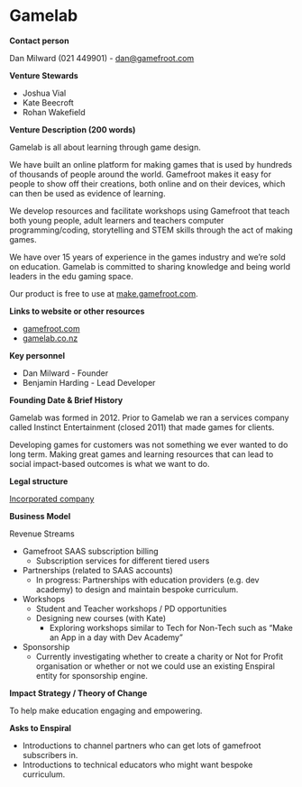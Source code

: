 # Gamelab

**Contact person**

Dan Milward (021 449901) - dan@gamefroot.com

**Venture Stewards**

* Joshua Vial
* Kate Beecroft
* Rohan Wakefield

**Venture Description (200 words)**

Gamelab is all about learning through game design.

We have built an online platform for making games that is used by hundreds of thousands of people around the world. Gamefroot makes it easy for people to show off their creations, both online and on their devices, which can then be used as evidence of learning.

We develop resources and facilitate workshops using Gamefroot that teach both young people, adult learners and teachers computer programming/coding, storytelling and STEM skills through the act of making games.

We have over 15 years of experience in the games industry and we’re sold on education. Gamelab is committed to sharing knowledge and being world leaders in the edu gaming space.

Our product is free to use at [make.gamefroot.com](http://make.gamefroot.com).

**Links to website or other resources**

* [gamefroot.com](http://gamefroot.com)
* [gamelab.co.nz](http://gamelab.co.nz)

**Key personnel**

* Dan Milward - Founder&#x20;
* Benjamin Harding - Lead Developer

**Founding Date & Brief History**

Gamelab was formed in 2012. Prior to Gamelab we ran a services company called Instinct Entertainment (closed 2011) that made games for clients.

Developing games for customers was not something we ever wanted to do long term. Making great games and learning resources that can lead to social impact-based outcomes is what we want to do.

**Legal structure**

[Incorporated company](https://www.business.govt.nz/companies/app/ui/pages/companies/4188659)

**Business Model**

Revenue Streams

* Gamefroot SAAS subscription billing
  * Subscription services for different tiered users&#x20;
* Partnerships (related to SAAS accounts)&#x20;
  * In progress: Partnerships with education providers (e.g. dev academy) to design and maintain bespoke curriculum.
* Workshops
  * Student and Teacher workshops / PD opportunities&#x20;
  * Designing new courses (with Kate)
    * Exploring workshops similar to Tech for Non-Tech such as “Make an App in a day with Dev Academy”
* Sponsorship
  * Currently investigating whether to create a charity or Not for Profit organisation or whether or not we could use an existing Enspiral entity for sponsorship engine.&#x20;

**Impact Strategy / Theory of Change**

To help make education engaging and empowering.

**Asks to Enspiral**

* Introductions to channel partners who can get lots of gamefroot subscribers in.
* Introductions to technical educators who might want bespoke curriculum.
